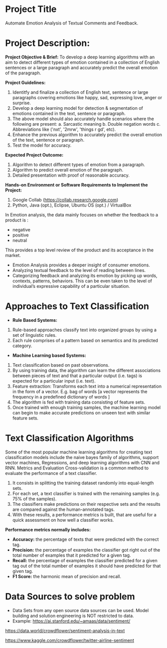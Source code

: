 # Project Title
Automate Emotion Analysis of Textual Comments and Feedback.
# Project Description:
**Project Objective & Brief:** To develop a deep learning algorithms with an aim to detect different types of emotion contained in a collection of English sentences or a large paragraph and accurately predict the overall emotion of the paragraph.

**Project Guidelines:** 
1. Identitfy and finalize a collection of English text, sentence or large paragraphs covering emotions like happy, sad, expressing love, anger or surprise.
2. Develop a deep learning model for detection & segmentation of emotions contained in the text, sentence or paragraph.
3. The above model should also accurately handle scenarios where the following are present:
a. Sarcastic meaning
b. Double negation words
c. Abbreviations like ('nxt', '2mrw', 'things r gd', etc).
4. Enhance the previous algorithm to accurately predict the overall emotion of the text, sentence or paragraph.
5. Test the model for accuracy.

**Expected Project Outcome:** 
1. Algorithm to detect different types of emotion from a paragraph. 
2. Algorithm to predict overall emotion of the paragraph. 
3. Detailed presentation with proof of reasonable accuracy.

**Hands-on Environment or Software Requirements to Implement the Project:**
1. Google Collab (https://collab.research.google.com) 
2. Python, Java (opt.), Eclipse, Ubuntu OS (opt.) / VirtualBox 

In Emotion analysis, the data mainly focuses on whether the feedback to a product is :

- negative
- positive
- neutral

This provides a top level review of the product and its acceptance in the market.

- Emotion Analysis provides a deeper insight of consumer emotions.
- Analyzing textual feedback to the level of reading between lines.
- Categorizing feedback and analyzing its emotion by picking up words, contexts, patterns, behaviors. This can be even taken to the level of individual’s expressive capability of a particular situation.

# Approaches to Text Classification
- **Rule Based Systems:**
1. Rule-based approaches classify text into organized groups by using a set of linguistic rules.
2. Each rule comprises of a pattern based on semantics and its predicted category. 
- **Machine Learning based Systems:**
1. Text classification based on past observations.
2. By using training data, the algorithm can learn the different associations between pieces of text and that a particular output (i.e. tags) is expected for a particular input (i.e. text).
3. Feature extraction: Transforms each text into a numerical representation in the form of a vector. E.g. bag of words [a vector represents the frequency in a predefined dictionary of words ]
4. The algorithm is fed with training data consisting of feature sets.
5. Once trained with enough training samples, the machine learning model can begin to make accurate predictions on unseen text with similar feature sets.

# Text Classification Algorithms
Some of the most popular machine learning algorithms for creating text classification models include the naive bayes family of algorithms, support vector machines, Regressions, and deep learning algorithms with CNN and RNN. Metrics and Evaluation Cross-validation is a common method to evaluate the performance of a text classifier.

1. It consists in splitting the training dataset randomly into equal-length sets.
2. For each set, a text classifier is trained with the remaining samples (e.g. 75% of the samples).
3. The classifiers make predictions on their respective sets and the results are compared against the human-annotated tags.
4. With these results, a performance metrics is built, that are useful for a quick assessment on how well a classifier works.

**Performance metrics normally includes:**
- **Accuracy:** the percentage of texts that were predicted with the correct tag.
- **Precision:** the percentage of examples the classifier got right out of the total number of examples that it predicted for a given tag.
- **Recall:** the percentage of examples the classifier predicted for a given tag out of the total number of examples it should have predicted for that given tag.
- **F1 Score:** the harmonic mean of precision and recall.

# Data Sources to solve problem
- Data Sets from any open source data sources can be used. Model building and solution engineering is NOT restricted to data.
- Example:
https://ai.stanford.edu/~amaas/data/sentiment/

https://data.world/crowdflower/sentiment-analysis-in-text

https://www.kaggle.com/crowdflower/twitter-airline-sentiment

    
